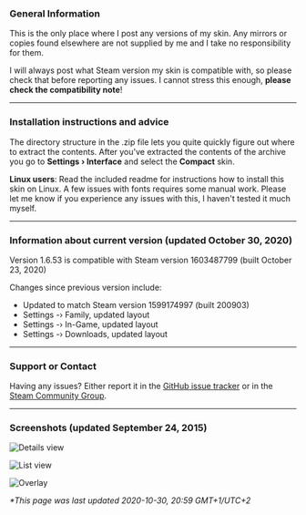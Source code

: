 ### General Information
This is the only place where I post any versions of my skin. Any mirrors or copies found elsewhere are not supplied by me and I take no responsibility for them.

I will always post what Steam version my skin is compatible with, so please check that before reporting any issues. I cannot stress this enough, **please check the compatibility note**!

***

### Installation instructions and advice
The directory structure in the .zip file lets you quite quickly figure out where to extract the contents. After you've extracted the contents of the archive you go to **Settings › Interface** and select the **Compact** skin.

**Linux users**: Read the included readme for instructions how to install this skin on Linux. 
A few issues with fonts requires some manual work. Please let me know if you experience any issues with this, I haven't tested it much myself.

***

### Information about current version (updated October 30, 2020)
Version 1.6.53 is compatible with Steam version 1603487799  (built October  23, 2020)

Changes since previous version include:<br>
* Updated to match Steam version 1599174997 (built 200903)<br>
* Settings -› Family, updated layout<br>
* Settings -› In-Game, updated layout<br>
* Settings -› Downloads, updated layout<br>

***

### Support or Contact
Having any issues? Either report it in the [GitHub issue tracker](https://github.com/badanka/Compact/issues) or in the [Steam Community Group](https://steamcommunity.com/groups/SteamCompact).

***

### Screenshots (updated September 24, 2015)
![Details view](http://i.imgur.com/yftqsMA.png)

![List view](http://i.imgur.com/wLCgu9J.png)

![Overlay](http://i.imgur.com/vqrnNmr.png)


_*This page was last updated 2020-10-30, 20:59 GMT+1/UTC+2_

